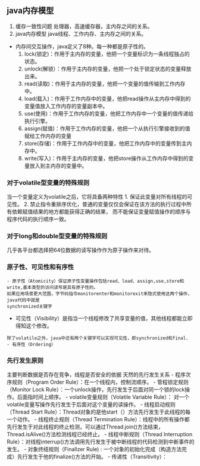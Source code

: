 ## java内存模型

1. 缓存一致性问题
处理器，高速缓存器，主内存之间的关系。
2. java内存模型
java线程、工作内存、主内存之间的关系。
- 内存间交互操作，java定义了8种。每一种都是原子性的。
	1. lock(锁定)：作用于主内存的变量，他把一个变量标识为一条线程独占的状态。
	2. unlock(解锁）：作用于主内存的变量，他把一个处于锁定状态的变量释放出来。
	3. read(读取)：作用于主内存的变量，他把一个变量的值传输到工作内存中。
	4. load(载入)：作用于工作内存中的变量，他把read操作从主内存中得到的变量值放入工作内存的变量副本中。
	5. use(使用)：作用于工作内存的变量，他把工作内存中一个变量的值传递给执行引擎。
	6. assign(赋值)：作用于工作内存的变量，他把一个从执行引擎接收到的值赋给工作内存的变量
	7. store(存储)：作用于工作内存中的变量，他把工作内存中的变量传到主内存中。
	8. write(写入)：作用于主内存的变量，他把store操作从工作内存中得到的变量放入到主内存的变量中。
<!--more-->
### 对于volatile型变量的特殊规则
当一个变量定义为volatile之后，它将具备两种特性
    1. 保证此变量对所有线程的可见性。
    2. 禁止指令重排序优化，普通的变量仅仅会保证在该方法的执行过程中所有依赖赋值结果的地方都能获得正确的结果， 
    而不能保证变量赋值操作的顺序与程序代码的执行顺序一致。
### 对于long和double型变量的特殊规则
几乎各平台都选择把64位数据的读写操作作为原子操作来对待。   
### 原子性、可见性和有序性
    - 原子性（Atomicity）保证原子性变量操作包括read、load、assign,use,store和write,基本类型的访问读写是具有原子性的。
    如果应用场景更大范围，字节码指令monitorenter和monitorexit来隐式使用这两个操作，java代码中就是 
    synchronized关键字
   - 可见性（Visibility）是指当一个线程修改了共享变量的值，其他线程都能立即得知这个修改。

    除了volatile之外，java中还有两个关键字可以实现可见性，即synchronized和final.
    - 有序性（Ordering）
### 先行发生原则
主要判断数据是否存在竞争，线程是否安全的依据
天然的先行发生关系
    - 程序次序规则（Program Order Rule）：在一个线程内，控制流顺序。
    - 管程锁定规则（Monitor Lock Rule）：一个unlock操作，先行发生于后面对同一个锁的lock操作。后面指时间上顺序。
    - volatile变量规则（Volatile Variable Rule）： 对一个volatile变量写操作先行发生于后面对这个变量的读操作。
    - 线程启动规则（Thread Start Rule）：Thread对象的是他start（）方法先行发生于此线程的每一个动作。
    - 线程终止规则（Thread Termination Rule）：线程中的所有操作都先行发生于对此线程的终止检测，可以通过Thread.join()方法结束，Thread.isAlive()方法检测线程已经终止。
    - 线程中断规则（Thread Interruption Rule）：对线程interrup()方法调用先行发生于被中断线程的代码检测到中断事件的发生。
    - 对象终结规则（Finallzer Rule) : 一个对象的初始化完成（构造方法完成）先行发生于他的finalize()方法的开始。
    - 传递性（Transitivity）：




​	